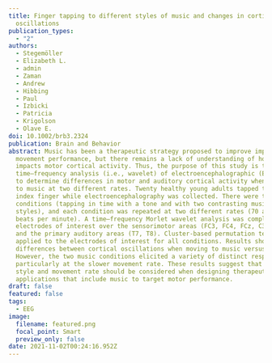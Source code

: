 ```yaml
---
title: Finger tapping to different styles of music and changes in cortical
  oscillations
publication_types:
  - "2"
authors:
  - Stegemöller
  - Elizabeth L.
  - admin
  - Zaman
  - Andrew
  - Hibbing
  - Paul
  - Izbicki
  - Patricia
  - Krigolson
  - Olave E.
doi: 10.1002/brb3.2324
publication: Brain and Behavior
abstract: Music has been a therapeutic strategy proposed to improve impaired
  movement performance, but there remains a lack of understanding of how music
  impacts motor cortical activity. Thus, the purpose of this study is to use a
  time–frequency analysis (i.e., wavelet) of electroencephalographic (EEG) data
  to determine differences in motor and auditory cortical activity when moving
  to music at two different rates. Twenty healthy young adults tapped their
  index finger while electroencephalography was collected. There were three
  conditions (tapping in time with a tone and with two contrasting music
  styles), and each condition was repeated at two different rates (70 and 140
  beats per minute). A time–frequency Morlet wavelet analysis was completed for
  electrodes of interest over the sensorimotor areas (FC3, FC4, FCz, C3, C4, Cz)
  and the primary auditory areas (T7, T8). Cluster-based permutation testing was
  applied to the electrodes of interest for all conditions. Results showed few
  differences between cortical oscillations when moving to music versus a tone.
  However, the two music conditions elicited a variety of distinct responses,
  particularly at the slower movement rate. These results suggest that music
  style and movement rate should be considered when designing therapeutic
  applications that include music to target motor performance.
draft: false
featured: false
tags:
  - EEG
image:
  filename: featured.png
  focal_point: Smart
  preview_only: false
date: 2021-11-02T00:24:16.952Z
---
```

